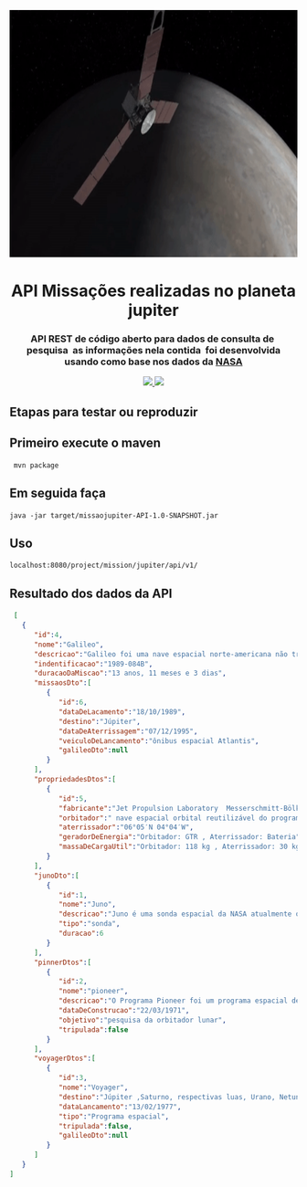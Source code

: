 <p align="center"><img src="img/logo-jupiter.gif" width = "833px" height="433px"></p>

<h1 align="center">API Missações realizadas no planeta jupiter</h1>

<h3 align="center">
API REST de código aberto para dados de consulta de  pesquisa  as informações nela contida  foi desenvolvida usando como base nos dados da <a href="https://www.nasa.gov/subject/6893/nebulae/" target="_blank">NASA</a>
 <a href="https://chandra.harvard.edu/photo/2007/orion/"usando como base organizacional um sistema de CRUD
<p align="center">
 
<a href="https://www.travis-ci.com/github/Mario23junior/Api-Nebulosas/pull_requests" target="_blank"><img src="https://www.travis-ci.com/Mario23junior/Api-Nebulosas.svg?branch=main">
<a href="https://en.wikipedia.org/wiki/Representational_state_transfer"><img src="https://img.shields.io/badge/interface-REST-brightgreen.svg?longCache=true&style=flat-square" target="_blank"></a>
</p>

## Etapas para testar ou reproduzir

## Primeiro execute o maven 
 
```
 mvn package
```
## Em seguida faça
```
java -jar target/missaojupiter-API-1.0-SNAPSHOT.jar

```
 
## Uso

```
localhost:8080/project/mission/jupiter/api/v1/
```

## Resultado dos dados da API

```json
 [
   {
      "id":4,
      "nome":"Galileo",
      "descricao":"Galileo foi uma nave espacial norte-americana não tripulada, lançada pela NASA para estudar o planeta Júpiter, suas luas e outros corpos celestes do Sistema Solar. Batizada em homenagem ao astrônomo italiano Galileo Galilei",
      "indentificacao":"1989-084B",
      "duracaoDaMiscao":"13 anos, 11 meses e 3 dias",
      "missaosDto":[
         {
            "id":6,
            "dataDeLacamento":"18/10/1989",
            "destino":"Júpiter",
            "dataDeAterrissagem":"07/12/1995",
            "veiculoDeLancamento":"ônibus espacial Atlantis",
            "galileoDto":null
         }
      ],
      "propriedadesDtos":[
         {
            "id":5,
            "fabricante":"Jet Propulsion Laboratory  Messerschmitt-Bölkow-Blohm , General Electric , Hughes Aircraft Company",
            "orbitador":" nave espacial orbital reutilizável do programa do ônibus espacial da NASA, a agência espacial dos Estados Unidos.",
            "aterrissador":"06°05′N 04°04′W",
            "geradorDeEnergia":"Orbitador: GTR , Aterrissador: Bateria",
            "massaDeCargaUtil":"Orbitador: 118 kg , Aterrissador: 30 kg"
         }
      ],
      "junoDto":[
         {
            "id":1,
            "nome":"Juno",
            "descricao":"Juno é uma sonda espacial da NASA atualmente orbitando o planeta Júpiter.",
            "tipo":"sonda",
            "duracao":6
         }
      ],
      "pinnerDtos":[
         {
            "id":2,
            "nome":"pioneer",
            "descricao":"O Programa Pioneer foi um programa espacial desenvolvido pelos Estados Unidos para permitir o envio de missões não tripuladas ao espaço, projetadas para a exploração planetária.",
            "dataDeConstrucao":"22/03/1971",
            "objetivo":"pesquisa da orbitador lunar",
            "tripulada":false
         }
      ],
      "voyagerDtos":[
         {
            "id":3,
            "nome":"Voyager",
            "destino":"Júpiter ,Saturno, respectivas luas, Urano, Netuno",
            "dataLancamento":"13/02/1977",
            "tipo":"Programa espacial",
            "tripulada":false,
            "galileoDto":null
         }
      ]
   }
]

```
